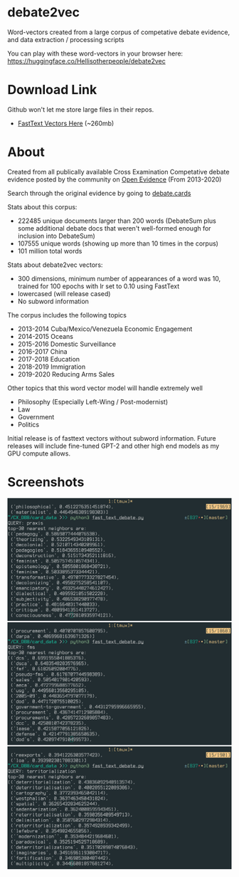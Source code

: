 # debate2vec
Word-vectors created from a large corpus of competative debate evidence, and data extraction / processing scripts

You can play with these word-vectors in your browser here: https://huggingface.co/Hellisotherpeople/debate2vec

# Download Link
Github won't let me store large files in their repos. 
* [FastText Vectors Here](https://drive.google.com/file/d/1m-CwPcaIUun4qvg69Hx2gom9dMScuQwS/view?usp=sharing) (~260mb)


# About 

Created from all publically available Cross Examination Competative debate evidence posted by the community on [Open Evidence](https://openev.debatecoaches.org/) (From 2013-2020)

Search through the original evidence by going to [debate.cards](http://debate.cards/)

Stats about this corpus: 
* 222485 unique documents larger than 200 words (DebateSum plus some additional debate docs that weren't well-formed enough for inclusion into DebateSum)
* 107555 unique words (showing up more than 10 times in the corpus)
* 101 million total words

Stats about debate2vec vectors: 
* 300 dimensions, minimum number of appearances of a word was 10, trained for 100 epochs with lr set to 0.10 using FastText
* lowercased (will release cased)
* No subword information

The corpus includes the following topics 

* 2013-2014 Cuba/Mexico/Venezuela Economic Engagement
* 2014-2015 Oceans
* 2015-2016 Domestic Surveillance
* 2016-2017 China
* 2017-2018 Education
* 2018-2019 Immigration
* 2019-2020 Reducing Arms Sales

Other topics that this word vector model will handle extremely well

* Philosophy (Especially Left-Wing / Post-modernist)
* Law
* Government 
* Politics


Initial release is of fasttext vectors without subword information. Future releases will include fine-tuned GPT-2 and other high end models as my GPU compute allows. 

# Screenshots
![](https://github.com/Hellisotherpeople/debate2vec/blob/master/debate2vec.jpg)
![](https://github.com/Hellisotherpeople/debate2vec/blob/master/debate2vec2.jpg)
![](https://github.com/Hellisotherpeople/debate2vec/blob/master/debate2vec3.jpg)

